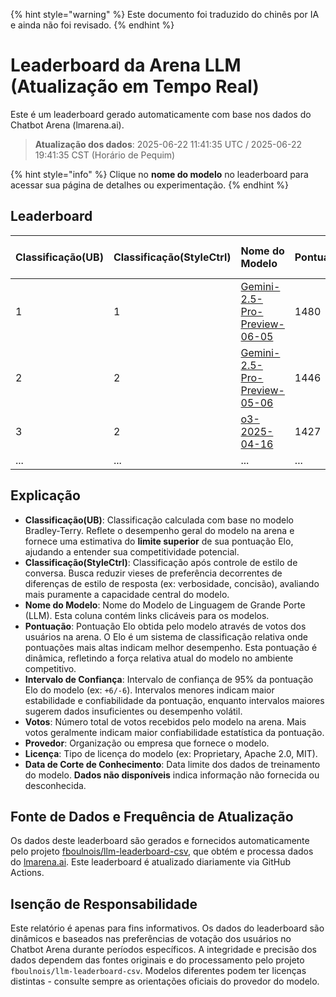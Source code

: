 
{% hint style="warning" %}
Este documento foi traduzido do chinês por IA e ainda não foi revisado.
{% endhint %}

# Leaderboard da Arena LLM (Atualização em Tempo Real)

Este é um leaderboard gerado automaticamente com base nos dados do Chatbot Arena (lmarena.ai).

> **Atualização dos dados**: 2025-06-22 11:41:35 UTC / 2025-06-22 19:41:35 CST (Horário de Pequim)

{% hint style="info" %}
Clique no **nome do modelo** no leaderboard para acessar sua página de detalhes ou experimentação.
{% endhint %}

## Leaderboard

| Classificação(UB) | Classificação(StyleCtrl) | Nome do Modelo                                                                                                                                       | Pontuação | Intervalo de Confiança | Votos      | Provedor                    | Licença                    | Data de Corte de Conhecimento |
|:-------------------|:--------------------------|:----------------------------------------------------------------------------------------------------------------------------------------------------|:----------|:-----------------------|:----------|:---------------------------|:---------------------------|:------------------------------|
| 1                  | 1                         | [Gemini-2.5-Pro-Preview-06-05](http://aistudio.google.com/app/prompts/new_chat?model=gemini-2.5-pro-preview-06-05)                                  | 1480      | +6/-6                  | 8,825     | Google                     | Proprietary                | Dados não disponíveis         |
| 2                  | 2                         | [Gemini-2.5-Pro-Preview-05-06](http://aistudio.google.com/app/prompts/new_chat?model=gemini-2.5-pro-preview-05-06)                                  | 1446      | +5/-5                  | 13,025    | Google                     | Proprietary                | Dados não disponíveis         |
| 3                  | 2                         | [o3-2025-04-16](https://openai.com/index/introducing-o3-and-o4-mini/)                                                                               | 1427      | +4/-4                  | 16,019    | OpenAI                     | Proprietary                | Dados não disponíveis         |
| ...                | ...                       | ...                                                                                                                                                 | ...       | ...                    | ...       | ...                        | ...                        | ...                           |

## Explicação

- **Classificação(UB)**: Classificação calculada com base no modelo Bradley-Terry. Reflete o desempenho geral do modelo na arena e fornece uma estimativa do **limite superior** de sua pontuação Elo, ajudando a entender sua competitividade potencial.
- **Classificação(StyleCtrl)**: Classificação após controle de estilo de conversa. Busca reduzir vieses de preferência decorrentes de diferenças de estilo de resposta (ex: verbosidade, concisão), avaliando mais puramente a capacidade central do modelo.
- **Nome do Modelo**: Nome do Modelo de Linguagem de Grande Porte (LLM). Esta coluna contém links clicáveis para os modelos.
- **Pontuação**: Pontuação Elo obtida pelo modelo através de votos dos usuários na arena. O Elo é um sistema de classificação relativa onde pontuações mais altas indicam melhor desempenho. Esta pontuação é dinâmica, refletindo a força relativa atual do modelo no ambiente competitivo.
- **Intervalo de Confiança**: Intervalo de confiança de 95% da pontuação Elo do modelo (ex: `+6/-6`). Intervalos menores indicam maior estabilidade e confiabilidade da pontuação, enquanto intervalos maiores sugerem dados insuficientes ou desempenho volátil.
- **Votos**: Número total de votos recebidos pelo modelo na arena. Mais votos geralmente indicam maior confiabilidade estatística da pontuação.
- **Provedor**: Organização ou empresa que fornece o modelo.
- **Licença**: Tipo de licença do modelo (ex: Proprietary, Apache 2.0, MIT).
- **Data de Corte de Conhecimento**: Data limite dos dados de treinamento do modelo. **Dados não disponíveis** indica informação não fornecida ou desconhecida.

## Fonte de Dados e Frequência de Atualização

Os dados deste leaderboard são gerados e fornecidos automaticamente pelo projeto [fboulnois/llm-leaderboard-csv](https://github.com/fboulnois/llm-leaderboard-csv), que obtém e processa dados do [lmarena.ai](https://lmarena.ai/). Este leaderboard é atualizado diariamente via GitHub Actions.

## Isenção de Responsabilidade

Este relatório é apenas para fins informativos. Os dados do leaderboard são dinâmicos e baseados nas preferências de votação dos usuários no Chatbot Arena durante períodos específicos. A integridade e precisão dos dados dependem das fontes originais e do processamento pelo projeto `fboulnois/llm-leaderboard-csv`. Modelos diferentes podem ter licenças distintas - consulte sempre as orientações oficiais do provedor do modelo.